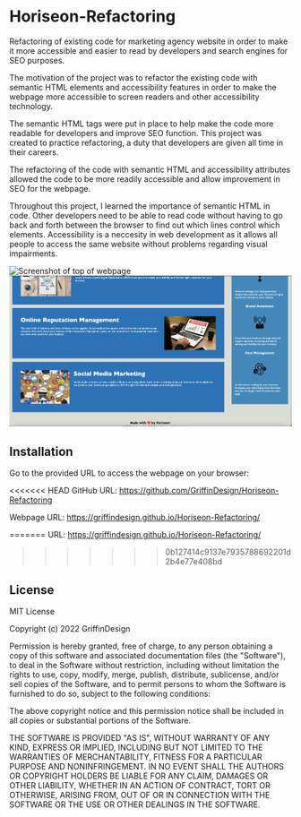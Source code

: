 # Horiseon-Refactoring

Refactoring of existing code for marketing agency website in order to make it more accessible and easier to read by developers and search engines for SEO purposes.

The motivation of the project was to refactor the existing code with semantic HTML elements and accessibility features in order to make the webpage more accessible to screen readers and other accessibility technology. 

The semantic HTML tags were put in place to help make the code more readable for developers and improve SEO function. This project was created to practice refactoring, a duty that developers are given all time in their careers. 

The refactoring of the code with semantic HTML and accessibility attributes allowed the code to be more readily accessible and allow improvement in SEO for the webpage. 

Throughout this project, I learned the importance of semantic HTML in code. Other developers need to be able to read code without having to go back and forth between the browser to find out which lines control which elements. Accessibility is a neccesity in web development as it allows all people to access the same website without problems regarding visual impairments.

<img src="./assets/images/final-webpage-top.png" alt="Screenshot of top of webpage">

<img src="./assets/images/final-webpage-bottom.png" alt="Screenshot of top of webpage">

## Installation

Go to the provided URL to access the webpage on your browser:

<<<<<<< HEAD
GitHub URL: https://github.com/GriffinDesign/Horiseon-Refactoring

Webpage URL: https://griffindesign.github.io/Horiseon-Refactoring/

=======
URL: https://griffindesign.github.io/Horiseon-Refactoring/
>>>>>>> 0b127414c9137e7935788692201d2b4e77e408bd


## License

MIT License

Copyright (c) 2022 GriffinDesign

Permission is hereby granted, free of charge, to any person obtaining a copy
of this software and associated documentation files (the "Software"), to deal
in the Software without restriction, including without limitation the rights
to use, copy, modify, merge, publish, distribute, sublicense, and/or sell
copies of the Software, and to permit persons to whom the Software is
furnished to do so, subject to the following conditions:

The above copyright notice and this permission notice shall be included in all
copies or substantial portions of the Software.

THE SOFTWARE IS PROVIDED "AS IS", WITHOUT WARRANTY OF ANY KIND, EXPRESS OR
IMPLIED, INCLUDING BUT NOT LIMITED TO THE WARRANTIES OF MERCHANTABILITY,
FITNESS FOR A PARTICULAR PURPOSE AND NONINFRINGEMENT. IN NO EVENT SHALL THE
AUTHORS OR COPYRIGHT HOLDERS BE LIABLE FOR ANY CLAIM, DAMAGES OR OTHER
LIABILITY, WHETHER IN AN ACTION OF CONTRACT, TORT OR OTHERWISE, ARISING FROM,
OUT OF OR IN CONNECTION WITH THE SOFTWARE OR THE USE OR OTHER DEALINGS IN THE
SOFTWARE.

